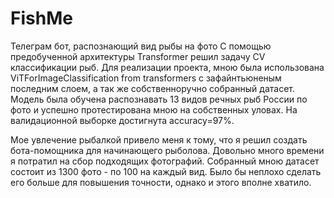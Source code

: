 # FishMe
Телеграм бот, распознающий вид рыбы на фото
С помощью предобученной архитектуры Transformer решил задачу CV классификации рыб. Для реализации проекта, мною была использована ViTForImageClassification from transformers с зафайнтьюненым последним слоем, а так же собственноручно собранный датасет. Модель была обучена распознавать 13 видов речных рыб России по фото и успешно протестирована мною на собственных уловах. На валидационной выборке достигнута accuracy=97%.

Мое увлечение рыбалкой привело меня к тому, что я решил создать бота-помощника для начинающего рыболова.
Довольно много времени я потратил на сбор подходящих фотографий. Собранный мною датасет состоит из 1300 фото - по 100 на каждый вид. Было бы неплохо сделать его больше для повышения точности, однако и этого вполне хватило. 
